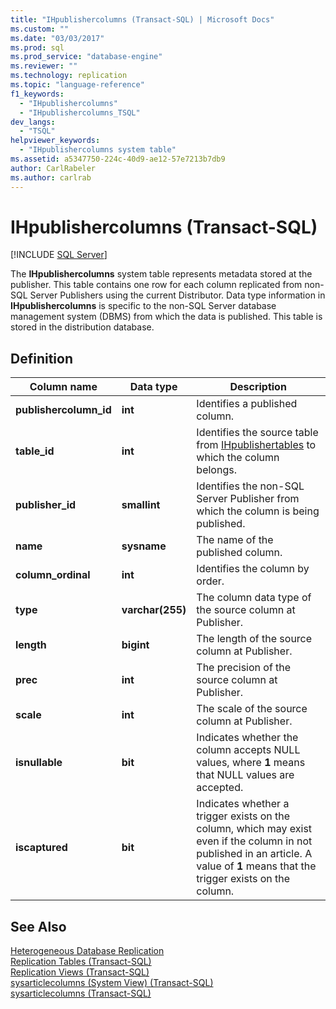 ```yaml
---
title: "IHpublishercolumns (Transact-SQL) | Microsoft Docs"
ms.custom: ""
ms.date: "03/03/2017"
ms.prod: sql
ms.prod_service: "database-engine"
ms.reviewer: ""
ms.technology: replication
ms.topic: "language-reference"
f1_keywords: 
  - "IHpublishercolumns"
  - "IHpublishercolumns_TSQL"
dev_langs: 
  - "TSQL"
helpviewer_keywords: 
  - "IHpublishercolumns system table"
ms.assetid: a5347750-224c-40d9-ae12-57e7213b7db9
author: CarlRabeler
ms.author: carlrab
---
```

# IHpublishercolumns (Transact-SQL)
[!INCLUDE [SQL Server](../../includes/applies-to-version/sqlserver.md)]

  The **IHpublishercolumns** system table represents metadata stored at the publisher. This table contains one row for each column replicated from non-SQL Server Publishers using the current Distributor. Data type information in **IHpublishercolumns** is specific to the non-SQL Server database management system (DBMS) from which the data is published. This table is stored in the distribution database.  
  
## Definition  
  
|Column name|Data type|Description|  
|-----------------|---------------|-----------------|  
|**publishercolumn_id**|**int**|Identifies a published column.|  
|**table_id**|**int**|Identifies the source table from [IHpublishertables](../../relational-databases/system-tables/ihpublishertables-transact-sql.md) to which the column belongs.|  
|**publisher_id**|**smallint**|Identifies the non-SQL Server Publisher from which the column is being published.|  
|**name**|**sysname**|The name of the published column.|  
|**column_ordinal**|**int**|Identifies the column by order.|  
|**type**|**varchar(255)**|The column data type of the source column at Publisher.|  
|**length**|**bigint**|The length of the source column at Publisher.|  
|**prec**|**int**|The precision of the source column at Publisher.|  
|**scale**|**int**|The scale of the source column at Publisher.|  
|**isnullable**|**bit**|Indicates whether the column accepts NULL values, where **1** means that NULL values are accepted.|  
|**iscaptured**|**bit**|Indicates whether a trigger exists on the column, which may exist even if the column in not published in an article. A value of **1** means that the trigger exists on the column.|  
  
## See Also  
 [Heterogeneous Database Replication](../../relational-databases/replication/non-sql/heterogeneous-database-replication.md)   
 [Replication Tables &#40;Transact-SQL&#41;](../../relational-databases/system-tables/replication-tables-transact-sql.md)   
 [Replication Views &#40;Transact-SQL&#41;](../../relational-databases/system-views/replication-views-transact-sql.md)   
 [sysarticlecolumns &#40;System View&#41; &#40;Transact-SQL&#41;](../../relational-databases/system-views/sysarticlecolumns-system-view-transact-sql.md)   
 [sysarticlecolumns &#40;Transact-SQL&#41;](../../relational-databases/system-tables/sysarticlecolumns-transact-sql.md)  
  
  
